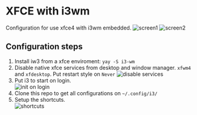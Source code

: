 # XFCE with i3wm
Configuration for use xfce4 with i3wm embedded.
![screen1](https://i.imgur.com/s3qnVq3.png)
![screen2](https://i.imgur.com/CMMjsnS.jpg)

## Configuration steps
1. Install iw3 from a xfce enviroment: 
  `yay -S i3-wm `
2. Disable native xfce services from desktop and window manager. `xfwm4` and `xfdesktop`. Put restart style on `Never`
  ![disable services](https://i.imgur.com/r6KeB5P.png)
3. Put i3 to start on login.</br>
  ![init on login](https://i.imgur.com/xGrk867.png)
4. Clone this repo to get all configurations on `~/.config/i3/`
5. Setup the shortcuts. </br>
  ![shortcuts](https://i.imgur.com/Vgn9iiI.png)
